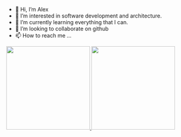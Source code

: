 - 👋 Hi, I’m Alex
- 👀 I’m interested in software development and architecture.
- 🌱 I’m currently learning everything that I can.
- 💞️ I’m looking to collaborate on github
- 📫 How to reach me ...

<div>
  <a href="https://github.com/vanalex">
    <img height="220em" src="https://github-readme-stats.vercel.app/api?username=vanalex&show_icons=true&theme=gruvbox&include_all_commits=true&count_private=true&exclude_repo=dotfiles"/>
    <img height="220em" src="https://github-readme-stats.vercel.app/api/top-langs/?username=vanalex&show_icons=true&theme=gruvbox&include_all_commits=true&count_private=true&exclude_repo=dotfiles"/>
  </a>
</div>


<!---
vanalex/vanalex is a ✨ special ✨ repository because its `README.md` (this file) appears on your GitHub profile.
You can click the Preview link to take a look at your changes.
--->
